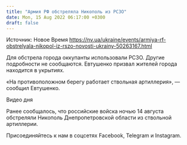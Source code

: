 ```yaml
---
title: "Армия РФ обстреляла Никополь из РСЗО"
date: Mon, 15 Aug 2022 06:17:00 +0300
draft: false
---
```

Источник: Новое Время https://nv.ua/ukraine/events/armiya-rf-obstrelyala-nikopol-iz-rszo-novosti-ukrainy-50263167.html


Для обстрела города оккупанты использовали РСЗО. Другие подробности не сообщаются. Евтушенко призвал жителей города находится в укрытиях.

«На противоположном берегу работает ствольная артиллерия», — сообщил Евтушенко.

 Видео дня  

Ранее сообщалось, что российские войска ночью 14 августа обстреляли Никополь Днепропетровской области из ствольной артиллерии.

Присоединяйтесь к нам в соцсетях Facebook, Telegram и Instagram.

